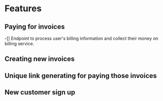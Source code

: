 # Features

## Paying for invoices
-[] Endpoint to process user's billing information and collect their money on billing service.

## Creating new invoices
## Unique link generating for paying those invoices
## New customer sign up
